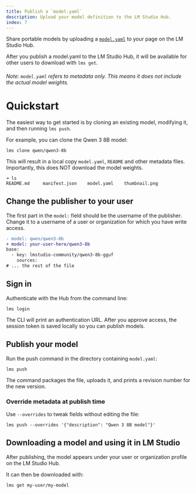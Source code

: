 ```yaml
---
title: Publish a `model.yaml`
description: Upload your model definition to the LM Studio Hub.
index: 7
---
```


Share portable models by uploading a [`model.yaml`](./index) to your page on the LM Studio Hub.

After you publish a model.yaml to the LM Studio Hub, it will be available for other users to download with `lms get`.

###### Note: `model.yaml` refers to metadata only. This means it does not include the actual model weights.

# Quickstart

The easiest way to get started is by cloning an existing model, modifying it, and then running `lms push`.

For example, you can clone the Qwen 3 8B model:

```shell
lms clone qwen/qwen3-8b
```

This will result in a local copy `model.yaml`, `README` and other metadata files. Importantly, this does NOT download the model weights.

```lms_terminal
➜ ls
README.md     manifest.json    model.yaml    thumbnail.png
```

## Change the publisher to your user

The first part in the `model:` field should be the username of the publisher. Change it to a username of a user or organization for which you have write access.

```diff
- model: qwen/qwen3-8b
+ model: your-user-here/qwen3-8b
base:
  - key: lmstudio-community/qwen3-8b-gguf
    sources:
# ... the rest of the file
```

## Sign in

Authenticate with the Hub from the command line:

```shell
lms login
```

The CLI will print an authentication URL. After you approve access, the session token is saved locally so you can publish models.

## Publish your model

Run the push command in the directory containing `model.yaml`:

```shell
lms push
```

The command packages the file, uploads it, and prints a revision number for the new version.

### Override metadata at publish time

Use `--overrides` to tweak fields without editing the file:

```shell
lms push --overrides '{"description": "Qwen 3 8B model"}'
```

## Downloading a model and using it in LM Studio

After publishing, the model appears under your user or organization profile on the LM Studio Hub.

It can then be downloaded with:

```shell
lms get my-user/my-model
```
